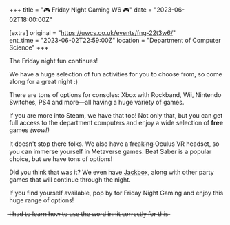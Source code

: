 +++
title = "🎮 Friday Night Gaming W6 🎮"
date = "2023-06-02T18:00:00Z"

[extra]
original = "https://uwcs.co.uk/events/fng-22t3w6/"    
ent_time = "2023-06-02T22:59:00Z"
location = "Department of Computer Science"
+++

The Friday night fun continues!

We have a huge selection of fun activities for you to choose from, so come along for a great night :)

There are tons of options for consoles: Xbox with Rockband, Wii, Nintendo Switches, PS4 and more—all having a huge variety of games.

If you are more into Steam, we have that too! Not only that, but you can get full access to the department computers and enjoy a wide selection of **free** games *(wow!)*

It doesn't stop there folks. We also have a f̶r̶e̶a̶k̶i̶n̶g̶ Oculus VR headset, so you can immerse yourself in Metaverse games. Beat Saber is a popular choice, but we have tons of options!

Did you think that was it? We even have J͟a͟c͟k͟b͟o͟x͟, along with other party games that will continue through the night. 

If you find yourself available, pop by for Friday Night Gaming and enjoy this huge range of options!

 ̶i̶ ̶h̶a̶d̶ ̶t̶o̶ ̶l̶e̶a̶r̶n̶ ̶h̶o̶w̶ ̶t̶o̶ ̶u̶s̶e̶ ̶t̶h̶e̶ ̶w̶o̶r̶d̶ ̶i̶n̶n̶i̶t̶ ̶c̶o̶r̶r̶e̶c̶t̶l̶y̶ ̶f̶o̶r̶ ̶t̶h̶i̶s̶
